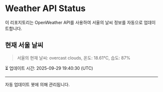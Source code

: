 
# Weather API Status

이 리포지토리는 OpenWeather API를 사용하여 서울의 날씨 정보를 자동으로 업데이트합니다.

## 현재 서울 날씨
> 서울의 현재 날씨: overcast clouds, 온도: 18.61°C, 습도: 87%

⏳ 업데이트 시간: 2025-09-29 19:40:30 (UTC)

---
자동 업데이트 봇에 의해 관리됩니다.
